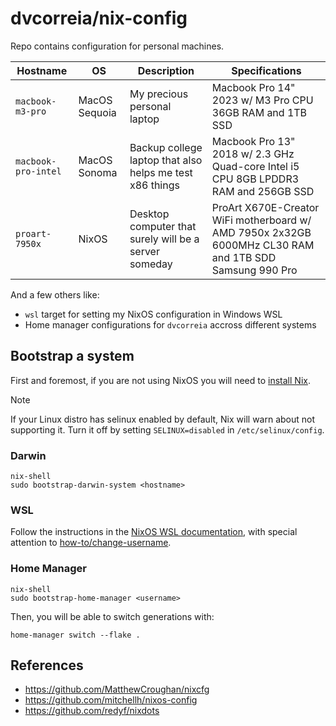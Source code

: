 # dvcorreia/nix-config

Repo contains configuration for personal machines.

| Hostname            | OS            | Description                                              | Specifications                                                                                         |
| ------------------- | ------------- | -------------------------------------------------------- | ------------------------------------------------------------------------------------------------------ |
| `macbook-m3-pro`    | MacOS Sequoia | My precious personal laptop                              | Macbook Pro 14" 2023 w/ M3 Pro CPU 36GB RAM and 1TB SSD                                                |
| `macbook-pro-intel` | MacOS Sonoma  | Backup college laptop that also helps me test x86 things | Macbook Pro 13" 2018 w/ 2.3 GHz Quad-core Intel i5 CPU 8GB LPDDR3 RAM and 256GB SSD                    |
| `proart-7950x`      | NixOS         | Desktop computer that surely will be a server someday    | ProArt X670E-Creator WiFi motherboard w/ AMD 7950x 2x32GB 6000MHz CL30 RAM and 1TB SDD Samsung 990 Pro |

And a few others like:

- `wsl` target for setting my NixOS configuration in Windows WSL
- Home manager configurations for `dvcorreia` accross different systems

## Bootstrap a system

First and foremost, if you are not using NixOS
you will need to [install Nix](https://nixos.org/download/).

> [!NOTE]
> If your Linux distro has selinux enabled by default, Nix will warn about not supporting it.
> Turn it off by setting `SELINUX=disabled` in `/etc/selinux/config`.

### Darwin

```console
nix-shell
sudo bootstrap-darwin-system <hostname>
```

### WSL

Follow the instructions in the [NixOS WSL documentation](https://nix-community.github.io/NixOS-WS), with special attention to [how-to/change-username](https://nix-community.github.io/NixOS-WSL/how-to/change-username.html).

### Home Manager

```console
nix-shell
sudo bootstrap-home-manager <username>
```

Then, you will be able to switch generations with:

```console
home-manager switch --flake .
```

## References

- https://github.com/MatthewCroughan/nixcfg
- https://github.com/mitchellh/nixos-config
- https://github.com/redyf/nixdots
